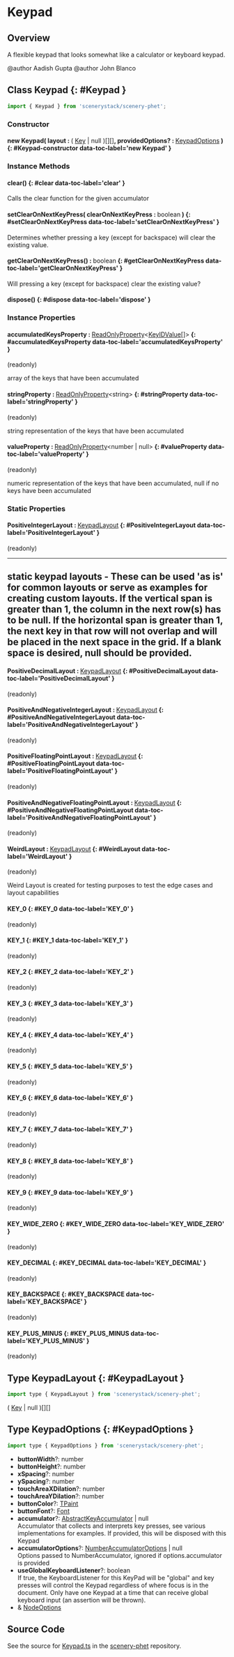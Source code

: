 # Keypad

## Overview

A flexible keypad that looks somewhat like a calculator or keyboard keypad.

@author Aadish Gupta
@author John Blanco

## Class Keypad {: #Keypad }


```js
import { Keypad } from 'scenerystack/scenery-phet';
```
### Constructor

#### new Keypad( layout : <span style="font-weight: 400;">( [Key](../scenery-phet/Key.md) | <span style="color: hsla(calc(var(--md-hue) + 180deg),80%,40%,1);">null</span> )[][]</span>, providedOptions? : <span style="font-weight: 400;">[KeypadOptions](../scenery-phet/Keypad.md#KeypadOptions)</span> ) {: #Keypad-constructor data-toc-label='new Keypad' }

### Instance Methods

#### clear() {: #clear data-toc-label='clear' }

Calls the clear function for the given accumulator

#### setClearOnNextKeyPress( clearOnNextKeyPress : <span style="font-weight: 400;"><span style="color: hsla(calc(var(--md-hue) + 180deg),80%,40%,1);">boolean</span></span> ) {: #setClearOnNextKeyPress data-toc-label='setClearOnNextKeyPress' }

Determines whether pressing a key (except for backspace) will clear the existing value.

#### getClearOnNextKeyPress() : <span style="font-weight: 400;"><span style="color: hsla(calc(var(--md-hue) + 180deg),80%,40%,1);">boolean</span></span> {: #getClearOnNextKeyPress data-toc-label='getClearOnNextKeyPress' }

Will pressing a key (except for backspace) clear the existing value?

#### dispose() {: #dispose data-toc-label='dispose' }

### Instance Properties

#### accumulatedKeysProperty : <span style="font-weight: 400;">[ReadOnlyProperty](../axon/ReadOnlyProperty.md)&lt;[KeyIDValue](../scenery-phet/KeyID.md#KeyIDValue)[]&gt;</span> {: #accumulatedKeysProperty data-toc-label='accumulatedKeysProperty' }

(readonly)

array of the keys that have been accumulated

#### stringProperty : <span style="font-weight: 400;">[ReadOnlyProperty](../axon/ReadOnlyProperty.md)&lt;<span style="color: hsla(calc(var(--md-hue) + 180deg),80%,40%,1);">string</span>&gt;</span> {: #stringProperty data-toc-label='stringProperty' }

(readonly)

string representation of the keys that have been accumulated

#### valueProperty : <span style="font-weight: 400;">[ReadOnlyProperty](../axon/ReadOnlyProperty.md)&lt;<span style="color: hsla(calc(var(--md-hue) + 180deg),80%,40%,1);">number</span> | <span style="color: hsla(calc(var(--md-hue) + 180deg),80%,40%,1);">null</span>&gt;</span> {: #valueProperty data-toc-label='valueProperty' }

(readonly)

numeric representation of the keys that have been accumulated, null if no keys have been accumulated

### Static Properties

#### PositiveIntegerLayout : <span style="font-weight: 400;">[KeypadLayout](../scenery-phet/Keypad.md#KeypadLayout)</span> {: #PositiveIntegerLayout data-toc-label='PositiveIntegerLayout' }

(readonly)

------------------------------------------------------------------------------------------------------------------
static keypad layouts - These can be used 'as is' for common layouts or serve as examples for creating custom
layouts. If the vertical span is greater than 1, the column in the next row(s) has to be null.  If
the horizontal span is greater than 1, the next key in that row will not overlap and will be placed in the next
space in the grid. If a blank space is desired, null should be provided.
------------------------------------------------------------------------------------------------------------------

#### PositiveDecimalLayout : <span style="font-weight: 400;">[KeypadLayout](../scenery-phet/Keypad.md#KeypadLayout)</span> {: #PositiveDecimalLayout data-toc-label='PositiveDecimalLayout' }

(readonly)

#### PositiveAndNegativeIntegerLayout : <span style="font-weight: 400;">[KeypadLayout](../scenery-phet/Keypad.md#KeypadLayout)</span> {: #PositiveAndNegativeIntegerLayout data-toc-label='PositiveAndNegativeIntegerLayout' }

(readonly)

#### PositiveFloatingPointLayout : <span style="font-weight: 400;">[KeypadLayout](../scenery-phet/Keypad.md#KeypadLayout)</span> {: #PositiveFloatingPointLayout data-toc-label='PositiveFloatingPointLayout' }

(readonly)

#### PositiveAndNegativeFloatingPointLayout : <span style="font-weight: 400;">[KeypadLayout](../scenery-phet/Keypad.md#KeypadLayout)</span> {: #PositiveAndNegativeFloatingPointLayout data-toc-label='PositiveAndNegativeFloatingPointLayout' }

(readonly)

#### WeirdLayout : <span style="font-weight: 400;">[KeypadLayout](../scenery-phet/Keypad.md#KeypadLayout)</span> {: #WeirdLayout data-toc-label='WeirdLayout' }

(readonly)

Weird Layout is created for testing purposes to test the edge cases and layout capabilities

#### KEY_0 {: #KEY_0 data-toc-label='KEY_0' }

(readonly)

#### KEY_1 {: #KEY_1 data-toc-label='KEY_1' }

(readonly)

#### KEY_2 {: #KEY_2 data-toc-label='KEY_2' }

(readonly)

#### KEY_3 {: #KEY_3 data-toc-label='KEY_3' }

(readonly)

#### KEY_4 {: #KEY_4 data-toc-label='KEY_4' }

(readonly)

#### KEY_5 {: #KEY_5 data-toc-label='KEY_5' }

(readonly)

#### KEY_6 {: #KEY_6 data-toc-label='KEY_6' }

(readonly)

#### KEY_7 {: #KEY_7 data-toc-label='KEY_7' }

(readonly)

#### KEY_8 {: #KEY_8 data-toc-label='KEY_8' }

(readonly)

#### KEY_9 {: #KEY_9 data-toc-label='KEY_9' }

(readonly)

#### KEY_WIDE_ZERO {: #KEY_WIDE_ZERO data-toc-label='KEY_WIDE_ZERO' }

(readonly)

#### KEY_DECIMAL {: #KEY_DECIMAL data-toc-label='KEY_DECIMAL' }

(readonly)

#### KEY_BACKSPACE {: #KEY_BACKSPACE data-toc-label='KEY_BACKSPACE' }

(readonly)

#### KEY_PLUS_MINUS {: #KEY_PLUS_MINUS data-toc-label='KEY_PLUS_MINUS' }

(readonly)



## Type KeypadLayout {: #KeypadLayout }


```js
import type { KeypadLayout } from 'scenerystack/scenery-phet';
```


( [Key](../scenery-phet/Key.md) | <span style="color: hsla(calc(var(--md-hue) + 180deg),80%,40%,1);">null</span> )[][]



## Type KeypadOptions {: #KeypadOptions }


```js
import type { KeypadOptions } from 'scenerystack/scenery-phet';
```


- **buttonWidth**?: <span style="color: hsla(calc(var(--md-hue) + 180deg),80%,40%,1);">number</span>
- **buttonHeight**?: <span style="color: hsla(calc(var(--md-hue) + 180deg),80%,40%,1);">number</span>
- **xSpacing**?: <span style="color: hsla(calc(var(--md-hue) + 180deg),80%,40%,1);">number</span>
- **ySpacing**?: <span style="color: hsla(calc(var(--md-hue) + 180deg),80%,40%,1);">number</span>
- **touchAreaXDilation**?: <span style="color: hsla(calc(var(--md-hue) + 180deg),80%,40%,1);">number</span>
- **touchAreaYDilation**?: <span style="color: hsla(calc(var(--md-hue) + 180deg),80%,40%,1);">number</span>
- **buttonColor**?: [TPaint](../scenery/TPaint.md)
- **buttonFont**?: [Font](../scenery/Font.md)
- **accumulator**?: [AbstractKeyAccumulator](../scenery-phet/AbstractKeyAccumulator.md) | <span style="color: hsla(calc(var(--md-hue) + 180deg),80%,40%,1);">null</span>
<br>  Accumulator that collects and interprets key presses, see various implementations for examples. If provided, this
  will be disposed with this Keypad
- **accumulatorOptions**?: [NumberAccumulatorOptions](../scenery-phet/NumberAccumulator.md#NumberAccumulatorOptions) | <span style="color: hsla(calc(var(--md-hue) + 180deg),80%,40%,1);">null</span>
<br>  Options passed to NumberAccumulator, ignored if options.accumulator is provided
- **useGlobalKeyboardListener**?: <span style="color: hsla(calc(var(--md-hue) + 180deg),80%,40%,1);">boolean</span>
<br>  If true, the KeyboardListener for this KeyPad will be "global" and key presses will control the Keypad regardless
  of where focus is in the document. Only have one Keypad at a time that can receive global keyboard input
  (an assertion will be thrown).
- &amp; [NodeOptions](../scenery/Node.md#NodeOptions)




## Source Code

See the source for [Keypad.ts](https://github.com/phetsims/scenery-phet/blob/main/js/keypad/Keypad.ts) in the [scenery-phet](https://github.com/phetsims/scenery-phet) repository.
